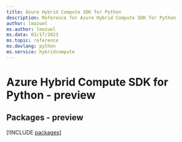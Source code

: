 ```yaml
---
title: Azure Hybrid Compute SDK for Python
description: Reference for Azure Hybrid Compute SDK for Python
author: lmazuel
ms.author: lmazuel
ms.data: 03/17/2023
ms.topic: reference
ms.devlang: python
ms.service: hybridcompute
---
```

# Azure Hybrid Compute SDK for Python - preview
## Packages - preview
[!INCLUDE [packages](hybrid-compute-index.md)]